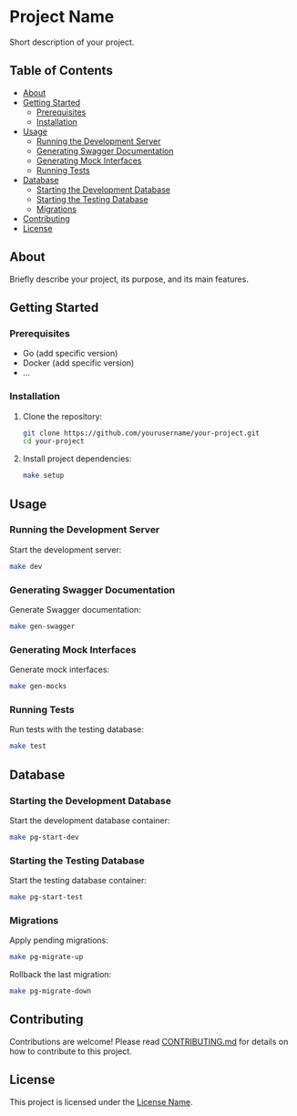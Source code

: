 # Project Name

Short description of your project.

## Table of Contents

- [About](#about)
- [Getting Started](#getting-started)
  - [Prerequisites](#prerequisites)
  - [Installation](#installation)
- [Usage](#usage)
  - [Running the Development Server](#running-the-development-server)
  - [Generating Swagger Documentation](#generating-swagger-documentation)
  - [Generating Mock Interfaces](#generating-mock-interfaces)
  - [Running Tests](#running-tests)
- [Database](#database)
  - [Starting the Development Database](#starting-the-development-database)
  - [Starting the Testing Database](#starting-the-testing-database)
  - [Migrations](#migrations)
- [Contributing](#contributing)
- [License](#license)

## About

Briefly describe your project, its purpose, and its main features.

## Getting Started

### Prerequisites

- Go (add specific version)
- Docker (add specific version)
- ...

### Installation

1. Clone the repository:

   ```bash
   git clone https://github.com/yourusername/your-project.git
   cd your-project
   ```

2. Install project dependencies:

   ```bash
   make setup
   ```

## Usage

### Running the Development Server

Start the development server:

```bash
make dev
```

### Generating Swagger Documentation

Generate Swagger documentation:

```bash
make gen-swagger
```

### Generating Mock Interfaces

Generate mock interfaces:

```bash
make gen-mocks
```

### Running Tests

Run tests with the testing database:

```bash
make test
```

## Database

### Starting the Development Database

Start the development database container:

```bash
make pg-start-dev
```

### Starting the Testing Database

Start the testing database container:

```bash
make pg-start-test
```

### Migrations

Apply pending migrations:

```bash
make pg-migrate-up
```

Rollback the last migration:

```bash
make pg-migrate-down
```

## Contributing

Contributions are welcome! Please read [CONTRIBUTING.md](CONTRIBUTING.md) for details on how to contribute to this project.

## License

This project is licensed under the [License Name](LICENSE).